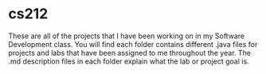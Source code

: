 # cs212
These are all of the projects that I have been working on in my Software Development class. You will find each folder contains different .java files for projects and labs that have been assigned to me throughout the year. The .md description files in each folder explain what the lab or project goal is.

